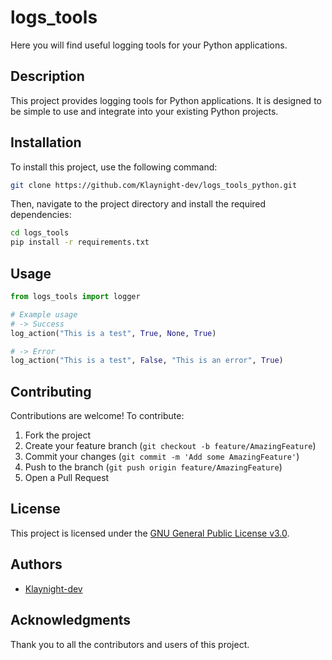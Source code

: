 # logs_tools

Here you will find useful logging tools for your Python applications.

## Description

This project provides logging tools for Python applications. It is designed to be simple to use and integrate into your existing Python projects.

## Installation

To install this project, use the following command:

```sh
git clone https://github.com/Klaynight-dev/logs_tools_python.git
```

Then, navigate to the project directory and install the required dependencies:

```sh
cd logs_tools
pip install -r requirements.txt
```

## Usage

```python
from logs_tools import logger

# Example usage
# -> Success
log_action("This is a test", True, None, True)

# -> Error
log_action("This is a test", False, "This is an error", True)
```

## Contributing

Contributions are welcome! To contribute:

1. Fork the project
2. Create your feature branch (`git checkout -b feature/AmazingFeature`)
3. Commit your changes (`git commit -m 'Add some AmazingFeature'`)
4. Push to the branch (`git push origin feature/AmazingFeature`)
5. Open a Pull Request

## License

This project is licensed under the [GNU General Public License v3.0](LICENSE).

## Authors

- [Klaynight-dev](https://github.com/Klaynight-dev)

## Acknowledgments

Thank you to all the contributors and users of this project.
